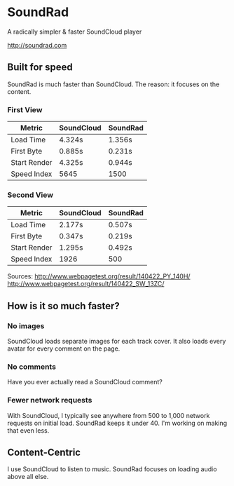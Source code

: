 # SoundRad

A radically simpler & faster SoundCloud player

http://soundrad.com 

## Built for speed

SoundRad is much faster than SoundCloud.
The reason: it focuses on the content.

### First View

Metric            | SoundCloud | SoundRad
------------------|------------|---------
Load Time         | 4.324s     | 1.356s
First Byte        | 0.885s     | 0.231s
Start Render      | 4.325s     | 0.944s
Speed Index       | 5645       | 1500

### Second View

Metric            | SoundCloud | SoundRad
------------------|------------|---------
Load Time         | 2.177s     | 0.507s
First Byte        | 0.347s     | 0.219s
Start Render      | 1.295s     | 0.492s
Speed Index       | 1926       | 500

Sources:
http://www.webpagetest.org/result/140422_PY_140H/
http://www.webpagetest.org/result/140422_SW_13ZC/

## How is it so much faster?

### No images
SoundCloud loads separate images for each track cover.
It also loads every avatar for every comment on the page.

### No comments
Have you ever actually read a SoundCloud comment?

### Fewer network requests
With SoundCloud, I typically see anywhere from 500 to 1,000 network requests on initial load.
SoundRad keeps it under 40. I'm working on making that even less.

## Content-Centric
I use SoundCloud to listen to music. SoundRad focuses on loading audio above all else.

